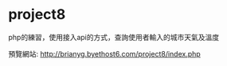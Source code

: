 # project8
php的練習，使用接入api的方式，查詢使用者輸入的城市天氣及溫度

預覽網站: http://brianyg.byethost6.com/project8/index.php
